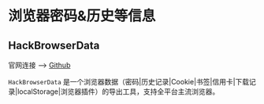 # 浏览器密码&历史等信息

## HackBrowserData

官网连接 --> [Github](https://github.com/moonD4rk/HackBrowserData)

`HackBrowserData` 是一个浏览器数据（密码|历史记录|Cookie|书签|信用卡|下载记录|localStorage|浏览器插件）的导出工具，支持全平台主流浏览器。
